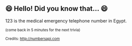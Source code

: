 ## :smile: Hello! Did you know that... :smile:
123 is the medical emergency telephone number in Egypt.

<sup>(come back in 5 minutes for the next trivia)</sup>


<sup>Credits: http://numbersapi.com</sup>
